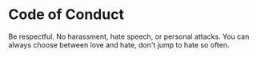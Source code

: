 # Code of Conduct

Be respectful. No harassment, hate speech, or personal attacks.
You can always choose between love and hate, don't jump to hate so often.
